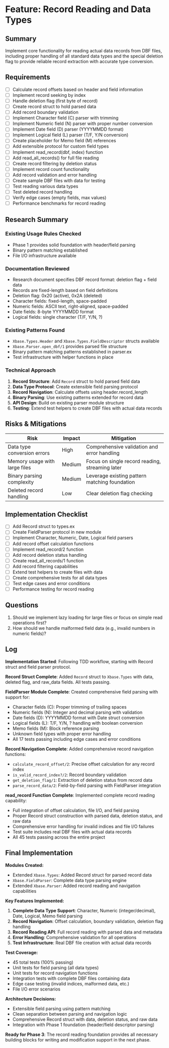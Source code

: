 # Feature: Record Reading and Data Types

## Summary
Implement core functionality for reading actual data records from DBF files, including proper handling of all standard data types and the special deletion flag to provide reliable record extraction with accurate type conversion.

## Requirements
- [ ] Calculate record offsets based on header and field information
- [ ] Implement record seeking by index
- [ ] Handle deletion flag (first byte of record)
- [ ] Create record struct to hold parsed data
- [ ] Add record boundary validation
- [ ] Implement Character field (C) parser with trimming
- [ ] Implement Numeric field (N) parser with proper number conversion
- [ ] Implement Date field (D) parser (YYYYMMDD format)
- [ ] Implement Logical field (L) parser (T/F, Y/N conversion)
- [ ] Create placeholder for Memo field (M) references
- [ ] Add extensible protocol for custom field types
- [ ] Implement read_record(dbf, index) function
- [ ] Add read_all_records() for full file reading
- [ ] Create record filtering by deletion status
- [ ] Implement record count functionality
- [ ] Add record validation and error handling
- [ ] Create sample DBF files with data for testing
- [ ] Test reading various data types
- [ ] Test deleted record handling
- [ ] Verify edge cases (empty fields, max values)
- [ ] Performance benchmarks for record reading

## Research Summary
### Existing Usage Rules Checked
- Phase 1 provides solid foundation with header/field parsing
- Binary pattern matching established
- File I/O infrastructure available

### Documentation Reviewed
- Research document specifies DBF record format: deletion flag + field data
- Records are fixed-length based on field definitions
- Deletion flag: 0x20 (active), 0x2A (deleted)
- Character fields: fixed-length, space-padded
- Numeric fields: ASCII text, right-aligned, space-padded
- Date fields: 8-byte YYYYMMDD format
- Logical fields: single character (T/F, Y/N, ?)

### Existing Patterns Found
- `Xbase.Types.Header` and `Xbase.Types.FieldDescriptor` structs available
- `Xbase.Parser.open_dbf/1` provides parsed file structure
- Binary pattern matching patterns established in parser.ex
- Test infrastructure with helper functions in place

### Technical Approach
1. **Record Structure**: Add `Record` struct to hold parsed field data
2. **Data Type Protocol**: Create extensible field parsing protocol
3. **Record Navigation**: Calculate offsets using header.record_length
4. **Binary Parsing**: Use existing patterns extended for record data
5. **API Design**: Build on existing parser module structure
6. **Testing**: Extend test helpers to create DBF files with actual data records

## Risks & Mitigations
| Risk | Impact | Mitigation |
|------|--------|------------|
| Data type conversion errors | High | Comprehensive validation and error handling |
| Memory usage with large files | Medium | Focus on single record reading, streaming later |
| Binary parsing complexity | Medium | Leverage existing pattern matching foundation |
| Deleted record handling | Low | Clear deletion flag checking |

## Implementation Checklist
- [ ] Add Record struct to types.ex
- [ ] Create FieldParser protocol in new module
- [ ] Implement Character, Numeric, Date, Logical field parsers
- [ ] Add record offset calculation functions
- [ ] Implement read_record/2 function
- [ ] Add record deletion status handling
- [ ] Create read_all_records/1 function
- [ ] Add record filtering capabilities
- [ ] Extend test helpers to create files with data
- [ ] Create comprehensive tests for all data types
- [ ] Test edge cases and error conditions
- [ ] Performance testing for record reading

## Questions
1. Should we implement lazy loading for large files or focus on simple read operations first?
2. How should we handle malformed field data (e.g., invalid numbers in numeric fields)?

## Log
**Implementation Started**: Following TDD workflow, starting with Record struct and field parser protocol.

**Record Struct Complete**: Added `Record` struct to `Xbase.Types` with data, deleted flag, and raw_data fields. All tests passing.

**FieldParser Module Complete**: Created comprehensive field parsing with support for:
- Character fields (C): Proper trimming of trailing spaces
- Numeric fields (N): Integer and decimal parsing with validation
- Date fields (D): YYYYMMDD format with Date struct conversion
- Logical fields (L): T/F, Y/N, ? handling with boolean conversion
- Memo fields (M): Block reference parsing
- Unknown field types with proper error handling
- All 17 tests passing including edge cases and error conditions

**Record Navigation Complete**: Added comprehensive record navigation functions:
- `calculate_record_offset/2`: Precise offset calculation for any record index
- `is_valid_record_index?/2`: Record boundary validation
- `get_deletion_flag/1`: Extraction of deletion status from record data
- `parse_record_data/2`: Field-by-field parsing with FieldParser integration

**read_record Function Complete**: Implemented complete record reading capability:
- Full integration of offset calculation, file I/O, and field parsing
- Proper Record struct construction with parsed data, deletion status, and raw data
- Comprehensive error handling for invalid indices and file I/O failures
- Test suite includes real DBF files with actual data records
- All 45 tests passing across the entire project

## Final Implementation

**Modules Created:**
- Extended `Xbase.Types`: Added Record struct for parsed record data
- `Xbase.FieldParser`: Complete data type parsing engine
- Extended `Xbase.Parser`: Added record reading and navigation capabilities

**Key Features Implemented:**
1. **Complete Data Type Support**: Character, Numeric (integer/decimal), Date, Logical, Memo field parsing
2. **Record Navigation**: Offset calculation, boundary validation, deletion flag handling
3. **Record Reading API**: Full record reading with parsed data and metadata
4. **Error Handling**: Comprehensive validation for all operations
5. **Test Infrastructure**: Real DBF file creation with actual data records

**Test Coverage:**
- 45 total tests (100% passing)
- Unit tests for field parsing (all data types)
- Unit tests for record navigation functions
- Integration tests with complete DBF files containing data
- Edge case testing (invalid indices, malformed data, etc.)
- File I/O error scenarios

**Architecture Decisions:**
- Extensible field parsing using pattern matching
- Clean separation between parsing and navigation logic
- Comprehensive Record struct with data, deletion status, and raw data
- Integration with Phase 1 foundation (header/field descriptor parsing)

**Ready for Phase 3**: The record reading foundation provides all necessary building blocks for writing and modification support in the next phase.
